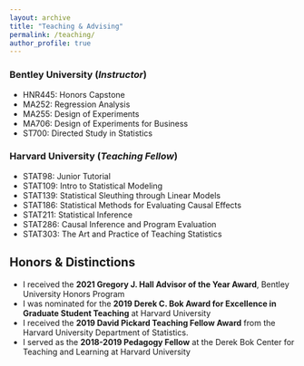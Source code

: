 ```yaml
---
layout: archive
title: "Teaching & Advising"
permalink: /teaching/
author_profile: true
---
```


### Bentley University (*Instructor*)
* HNR445: Honors Capstone 
* MA252: Regression Analysis
* MA255: Design of Experiments
* MA706: Design of Experiments for Business
* ST700: Directed Study in Statistics


### Harvard University (*Teaching Fellow*)

* STAT98: Junior Tutorial 
* STAT109: Intro to Statistical Modeling 
* STAT139: Statistical Sleuthing through Linear Models
* STAT186: Statistical Methods for Evaluating Causal Effects
* STAT211: Statistical Inference
* STAT286: Causal Inference and Program Evaluation
* STAT303: The Art and Practice of Teaching Statistics

## Honors & Distinctions
* I received the **2021 Gregory J. Hall Advisor of the Year Award**, Bentley University Honors Program 
* I was nominated for the **2019 Derek C. Bok Award for Excellence in Graduate Student Teaching** at Harvard University
* I received the **2019 David Pickard Teaching Fellow Award** from the Harvard University Department of Statistics.
* I served as the **2018-2019 Pedagogy Fellow** at the Derek Bok Center for Teaching and Learning at Harvard University


